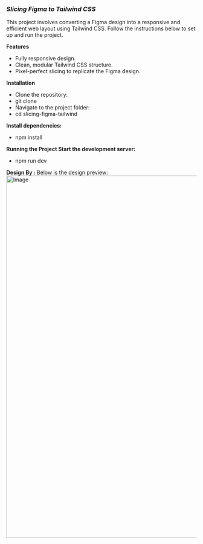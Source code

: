 ### _**Slicing Figma to Tailwind CSS**_

This project involves converting a Figma design into a responsive and efficient web layout using Tailwind CSS. Follow the instructions below to set up and run the project.

**Features**
- Fully responsive design.
- Clean, modular Tailwind CSS structure.
- Pixel-perfect slicing to replicate the Figma design.


**Installation**
- Clone the repository:
- git clone <repository-url>
- Navigate to the project folder:
- cd slicing-figma-tailwind

**Install dependencies:**
- npm install

**Running the Project
Start the development server:**
- npm run dev


**Design By :** 
Below is the design preview:
<img width="959" alt="Image" src="https://github.com/user-attachments/assets/feffee25-e129-46d3-b9e6-01406dfe9876" />
